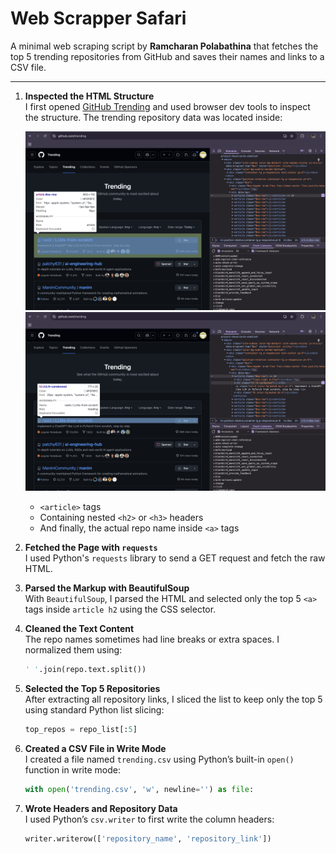 # Web Scrapper Safari

A minimal web scraping script by **Ramcharan Polabathina** that fetches the top 5 trending repositories from GitHub and saves their names and links to a CSV file.

---

1. **Inspected the HTML Structure**  
   I first opened [GitHub Trending](https://github.com/trending) and used browser dev tools to inspect the structure. The trending repository data was located inside:

   ![Inspect Screenshot](Screenshot.png) 
   ![Inspect Screenshot](Screenshot2.png)

   - `<article>` tags
   - Containing nested `<h2>` or `<h3>` headers
   - And finally, the actual repo name inside `<a>` tags

2. **Fetched the Page with `requests`**  
   I used Python's `requests` library to send a GET request and fetch the raw HTML.

3. **Parsed the Markup with BeautifulSoup**  
   With `BeautifulSoup`, I parsed the HTML and selected only the top 5 `<a>` tags inside `article h2` using the CSS selector.

4. **Cleaned the Text Content**  
   The repo names sometimes had line breaks or extra spaces. I normalized them using:
   ```python
   ' '.join(repo.text.split())
5. **Selected the Top 5 Repositories**  
   After extracting all repository links, I sliced the list to keep only the top 5 using standard Python list slicing:
   ```python
   top_repos = repo_list[:5]
6. **Created a CSV File in Write Mode**  
   I created a file named `trending.csv` using Python’s built-in `open()` function in write mode:
   ```python
   with open('trending.csv', 'w', newline='') as file:
7. **Wrote Headers and Repository Data**  
   I used Python’s `csv.writer` to first write the column headers:
   ```python
   writer.writerow(['repository_name', 'repository_link'])
   
